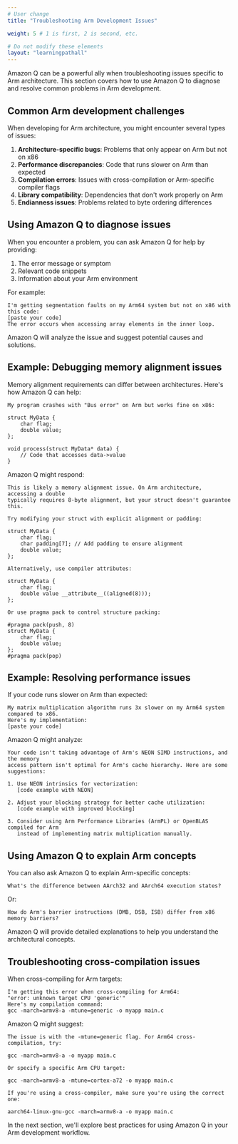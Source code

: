 ```yaml
---
# User change
title: "Troubleshooting Arm Development Issues"

weight: 5 # 1 is first, 2 is second, etc.

# Do not modify these elements
layout: "learningpathall"
---
```


Amazon Q can be a powerful ally when troubleshooting issues specific to Arm architecture. This section covers how to use Amazon Q to diagnose and resolve common problems in Arm development.

## Common Arm development challenges

When developing for Arm architecture, you might encounter several types of issues:

1. **Architecture-specific bugs**: Problems that only appear on Arm but not on x86
2. **Performance discrepancies**: Code that runs slower on Arm than expected
3. **Compilation errors**: Issues with cross-compilation or Arm-specific compiler flags
4. **Library compatibility**: Dependencies that don't work properly on Arm
5. **Endianness issues**: Problems related to byte ordering differences

## Using Amazon Q to diagnose issues

When you encounter a problem, you can ask Amazon Q for help by providing:

1. The error message or symptom
2. Relevant code snippets
3. Information about your Arm environment

For example:

```
I'm getting segmentation faults on my Arm64 system but not on x86 with this code:
[paste your code]
The error occurs when accessing array elements in the inner loop.
```

Amazon Q will analyze the issue and suggest potential causes and solutions.

## Example: Debugging memory alignment issues

Memory alignment requirements can differ between architectures. Here's how Amazon Q can help:

```
My program crashes with "Bus error" on Arm but works fine on x86:

struct MyData {
    char flag;
    double value;
};

void process(struct MyData* data) {
    // Code that accesses data->value
}
```

Amazon Q might respond:

```
This is likely a memory alignment issue. On Arm architecture, accessing a double 
typically requires 8-byte alignment, but your struct doesn't guarantee this.

Try modifying your struct with explicit alignment or padding:

struct MyData {
    char flag;
    char padding[7]; // Add padding to ensure alignment
    double value;
};

Alternatively, use compiler attributes:

struct MyData {
    char flag;
    double value __attribute__((aligned(8)));
};

Or use pragma pack to control structure packing:

#pragma pack(push, 8)
struct MyData {
    char flag;
    double value;
};
#pragma pack(pop)
```

## Example: Resolving performance issues

If your code runs slower on Arm than expected:

```
My matrix multiplication algorithm runs 3x slower on my Arm64 system compared to x86. 
Here's my implementation:
[paste your code]
```

Amazon Q might analyze:

```
Your code isn't taking advantage of Arm's NEON SIMD instructions, and the memory 
access pattern isn't optimal for Arm's cache hierarchy. Here are some suggestions:

1. Use NEON intrinsics for vectorization:
   [code example with NEON]

2. Adjust your blocking strategy for better cache utilization:
   [code example with improved blocking]

3. Consider using Arm Performance Libraries (ArmPL) or OpenBLAS compiled for Arm 
   instead of implementing matrix multiplication manually.
```

## Using Amazon Q to explain Arm concepts

You can also ask Amazon Q to explain Arm-specific concepts:

```
What's the difference between AArch32 and AArch64 execution states?
```

Or:

```
How do Arm's barrier instructions (DMB, DSB, ISB) differ from x86 memory barriers?
```

Amazon Q will provide detailed explanations to help you understand the architectural concepts.

## Troubleshooting cross-compilation issues

When cross-compiling for Arm targets:

```
I'm getting this error when cross-compiling for Arm64:
"error: unknown target CPU 'generic'"
Here's my compilation command:
gcc -march=armv8-a -mtune=generic -o myapp main.c
```

Amazon Q might suggest:

```
The issue is with the -mtune=generic flag. For Arm64 cross-compilation, try:

gcc -march=armv8-a -o myapp main.c

Or specify a specific Arm CPU target:

gcc -march=armv8-a -mtune=cortex-a72 -o myapp main.c

If you're using a cross-compiler, make sure you're using the correct one:

aarch64-linux-gnu-gcc -march=armv8-a -o myapp main.c
```

In the next section, we'll explore best practices for using Amazon Q in your Arm development workflow.
